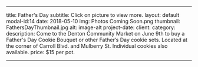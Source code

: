 
---
title: Father's Day
subtitle: Click on picture to view more.
layout: default
modal-id:14
date: 2018-05-10
img: Photos Coming Soon.png
thumbnail: FathersDayThumbnail.jpg
alt: image-alt
project-date: 
client: 
category: 
description: Come to the Denton Community Market on June 9th to buy a Father's Day Cookie Bouquet or other Father’s Day cookie sets.  Located at the corner of Carroll Blvd. and Mulberry St.  Individual cookies also available.
price:  $15 per pot.   

---
